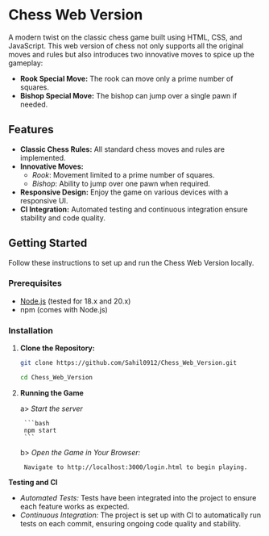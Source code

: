 # Chess Web Version

A modern twist on the classic chess game built using HTML, CSS, and JavaScript. This web version of chess not only supports all the original moves and rules but also introduces two innovative moves to spice up the gameplay:

- **Rook Special Move:** The rook can move only a prime number of squares.
- **Bishop Special Move:** The bishop can jump over a single pawn if needed.

## Features

- **Classic Chess Rules:** All standard chess moves and rules are implemented.
- **Innovative Moves:**
  - *Rook*: Movement limited to a prime number of squares.
  - *Bishop*: Ability to jump over one pawn when required.
- **Responsive Design:** Enjoy the game on various devices with a responsive UI.
- **CI Integration:** Automated testing and continuous integration ensure stability and code quality.

## Getting Started

Follow these instructions to set up and run the Chess Web Version locally.

### Prerequisites

- [Node.js](https://nodejs.org/) (tested for 18.x and 20.x)
- npm (comes with Node.js)

### Installation

1. **Clone the Repository:**

    ```bash
    git clone https://github.com/Sahil0912/Chess_Web_Version.git
   
    cd Chess_Web_Version
    ```
2. **Running the Game**

    a> *Start the server*

        ```bash
        npm start
        ```
    b> *Open the Game in Your Browser:*
    
        Navigate to http://localhost:3000/login.html to begin playing.

**Testing and CI**
- *Automated Tests:* Tests have been integrated into the project to ensure each feature works as expected.
 - *Continuous Integration:* The project is set up with CI to automatically run tests on each commit, ensuring ongoing code quality and stability.


